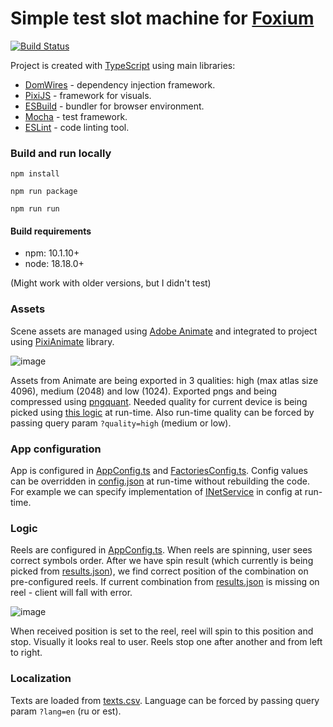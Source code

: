 # Simple test slot machine for [Foxium](https://www.foxium.com/)
[![Build Status](https://github.com/CrazyFlasher/foxium-test-slot/actions/workflows/test.yml/badge.svg "Github Actions")](https://github.com/CrazyFlasher/foxium-test-slot/actions/workflows/test.yml)

Project is created with [TypeScript](https://www.typescriptlang.org/) using main libraries:

* [DomWires](https://github.com/CrazyFlasher/domwires-ts) - dependency injection framework.
* [PixiJS](https://pixijs.com) - framework for visuals.
* [ESBuild](https://esbuild.github.io/) - bundler for browser environment.
* [Mocha](https://mochajs.org/) - test framework.
* [ESLint](https://eslint.org/) - code linting tool.

### Build and run locally

`npm install`

`npm run package`

`npm run run`

#### Build requirements
* npm: 10.1.10+
* node: 18.18.0+

(Might work with older versions, but I didn't test)

### Assets
Scene assets are managed using [Adobe Animate](https://www.adobe.com/ee/products/animate.html) and integrated to project using [PixiAnimate](https://github.com/pixijs/animate) library.

![image](https://github.com/CrazyFlasher/foxium-test-slot/assets/1607138/9b863404-e89c-41a7-9af7-53a0df1c7163)

Assets from Animate are being exported in 3 qualities: high (max atlas size 4096), medium (2048) and low (1024).
Exported pngs and being compressed using [pngquant](https://github.com/papandreou/node-pngquant).
Needed quality for current device is being picked using [this logic](https://github.com/CrazyFlasher/foxium-test-slot/blob/main/src/com/foxium/slot/common/AssetsQuality.ts) at run-time.
Also run-time quality can be forced by passing query param `?quality=high` (medium or low).

### App configuration
App is configured in [AppConfig.ts](https://github.com/CrazyFlasher/foxium-test-slot/blob/main/src/AppConfig.ts) and [FactoriesConfig.ts](https://github.com/CrazyFlasher/foxium-test-slot/blob/main/src/FactoriesConfig.ts).
Config values can be overridden in [config.json](https://github.com/CrazyFlasher/foxium-test-slot/blob/main/assets/template/config.json) at run-time without rebuilding the code. For example we can specify implementation of [INetService](https://github.com/CrazyFlasher/foxium-test-slot/blob/main/src/com/foxium/slot/services/INetService.ts) in config at run-time. 

### Logic
Reels are configured in [AppConfig.ts](https://github.com/CrazyFlasher/foxium-test-slot/blob/main/src/AppConfig.ts).
When reels are spinning, user sees correct symbols order.
After we have spin result (which currently is being picked from [results.json](https://github.com/CrazyFlasher/foxium-test-slot/blob/main/assets/template/results.json)), we find correct position of the combination on pre-configured reels.
If current combination from [results.json]() is missing on reel - client will fall with error.

![image](https://github.com/CrazyFlasher/foxium-test-slot/assets/1607138/8702bba9-eb28-49a3-8ddd-a93604a9fe22)

When received position is set to the reel, reel will spin to this position and stop. Visually it looks real to user.
Reels stop one after another and from left to right.

### Localization
Texts are loaded from [texts.csv](https://github.com/CrazyFlasher/foxium-test-slot/blob/main/assets/template/texts.csv).
Language can be forced by passing query param `?lang=en` (ru or est).
